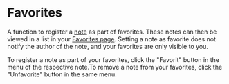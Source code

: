 # Favorites
A function to register a [note](./node) as part of favorites. These notes can then be viewed in a list in your [Favorites page](./my/favorites). Setting a note as favorite does not notify the author of the note, and your favorites are only visible to you.

To register a note as part of your favorites, click the "Favorit" button in the menu of the respective note.To remove a note from your favorites, click the "Unfavorite" button in the same menu.
